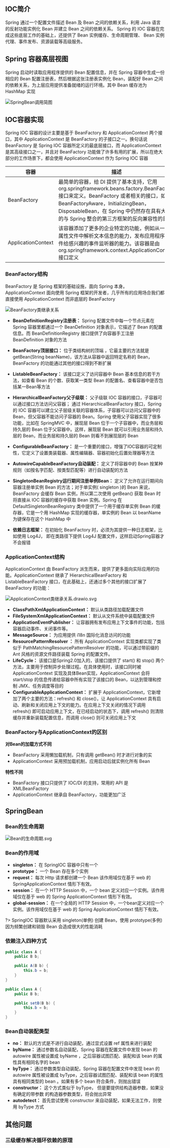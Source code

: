 ## IOC简介

Spring 通过一个配置文件描述 Bean 及 Bean 之间的依赖关系，利用 Java 语言的反射功能实例化 Bean 并建立 Bean 之间的依赖关系。 Spring 的 IOC 容器在完成这些底层工作的基础上，还提供了 Bean 实例缓存、生命周期管理、 Bean 实例代理、事件发布、资源装载等高级服务。

## Spring 容器高层视图

Spring 启动时读取应用程序提供的 Bean 配置信息，并在 Spring 容器中生成一份相应的 Bean 配置注册表，然后根据这张注册表实例化 Bean，装配好 Bean 之间的依赖关系，为上层应用提供准备就绪的运行环境。其中 Bean 缓存池为 HashMap 实现

![SpringBean调用简图](SpringIOC详解/SpringBean调用简图.drawio.svg)

## IOC容器实现

Spring IOC 容器的设计主要是基于 BeanFactory 和 ApplicationContext 两个接口，其中 ApplicationContext 是 BeanFactory 的子接口之一。换句话说 BeanFactory 是 Spring IOC 容器所定义的最底层接口，而 ApplicationContext 是其高级接口之一，并且对 BeanFactory 功能做了许多有用的扩展，所以在绝大部分的工作场景下，都会使用 ApplicationContext 作为 Spring IOC 容器

| **容器**             | 描述                                                                                                                                                                                              |
|--------------------|-------------------------------------------------------------------------------------------------------------------------------------------------------------------------------------------------|
| BeanFactory        | 最简单的容器，给 DI 提供了基本支持，它用 org.springframework.beans.factory.BeanFactory 接口来定义。BeanFactory 或者相关的接口，如 BeanFactoryAware，InitializingBean，DisposableBean，在 Spring 中仍然存在具有大量的与 Spring 整合的第三方框架的反向兼容性的目的 |
| ApplicationContext | 该容器添加了更多的企业特定的功能，例如从一个属性文件中解析文本信息的能力，发布应用程序事件给感兴趣的事件监听器的能力。该容器是由 org.springframework.context.ApplicationContext 接口定义                                                                            |

### BeanFactory结构

BeanFactory 是 Spring 框架的基础设施，面向 Spring 本身。ApplicationContext 面向使用 Spring 框架的开发者，几乎所有的应用场合我们都直接使用 ApplicationContext 而非底层的 BeanFactory

![BeanFactory类继承关系](SpringIOC详解/BeanFactory类继承关系.drawio.svg)

- **BeanDefinitionRegistry注册表：** Spring 配置文件中每一个节点元素在 Spring 容器里都通过一个 BeanDefinition 对象表示，它描述了 Bean 的配置信息。而 BeanDefinitionRegistry 接口提供了向容器手工注册 BeanDefinition 对象的方法

- **BeanFactory顶层接口：** 位于类结构树的顶端 ，它最主要的方法就是 getBean(String beanName)，该方法从容器中返回特定名称的 Bean，BeanFactory 的功能通过其他的接口得到不断扩展

- **ListableBeanFactory：** 该接口定义了访问容器中 Bean 基本信息的若干方法，如查看 Bean 的个数、获取某一类型 Bean 的配置名、查看容器中是否包括某一Bean等方法

- **HierarchicalBeanFactory父子级联：** 父子级联 IOC 容器的接口，子容器可以通过接口方法访问父容器； 通过 HierarchicalBeanFactory 接口，Spring 的 IOC 容器可以建立父子层级关联的容器体系，子容器可以访问父容器中的 Bean，但父容器不能访问子容器的 Bean。Spring 使用父子容器实现了很多功能，比如在 SpringMVC 中，展现层 Bean 位于一个子容器中，而业务层和持久层的 Bean 位于父容器中。这样，展现层 Bean 就可以引用业务层和持久层的 Bean，而业务层和持久层的 Bean 则看不到展现层的 Bean

- **ConfigurableBeanFactory：** 是一个重要的接口，增强了IOC容器的可定制性，它定义了设置类装载器、属性编辑器、容器初始化后置处理器等方法

- **AutowireCapableBeanFactory自动装配：** 定义了将容器中的 Bean 按某种规则（如按名字匹配、按类型匹配等）进行自动装配的方法

- **SingletonBeanRegistry运行期间注册单例Bean：** 定义了允许在运行期间向容器注册单实例 Bean 的方法；对于单实例( singleton )的 Bean 来说，BeanFactory 会缓存 Bean 实例，所以第二次使用 getBean() 获取 Bean 时将直接从 IOC 容器的缓存中获取 Bean 实例。Spring 在 DefaultSingletonBeanRegistry 类中提供了一个用于缓存单实例 Bean 的缓存器，它是一个用 HashMap 实现的缓存器，单实例的 Bean 以 beanName 为键保存在这个 HashMap 中

- **依赖日志框架：** 在初始化 BeanFactory 时，必须为其提供一种日志框架，比如使用 Log4J， 即在类路径下提供 Log4J 配置文件，这样启动Spring容器才不会报错

### ApplicationContext结构

ApplicationContext 由 BeanFactory 派生而来，提供了更多面向实际应用的功能。ApplicationContext 继承了 HierarchicalBeanFactory 和 ListableBeanFactory 接口，在此基础上，还通过多个其他的接口扩展了 BeanFactory 的功能：

![ApplicationContext类继承关系.drawio.svg](SpringIOC详解/ApplicationContext类继承关系.drawio.svg)

- **ClassPathXmlApplicationContext：** 默认从类路径加载配置文件
- **FileSystemXmlApplicationContext：** 默认从文件系统中装载配置文件
- **ApplicationEventPublisher：** 让容器拥有发布应用上下文事件的功能，包括容器启动事件、关闭事件等。
- **MessageSource：** 为应用提供 i18n 国际化消息访问的功能
- **ResourcePatternResolver ：** 所有 ApplicationContext 实现类都实现了类似于 PathMatchingResourcePatternResolver 的功能，可以通过带前缀的 Ant 风格的资源文件路径装载 Spring 的配置文件。
- **LifeCycle：** 该接口是Spring2.0加入的，该接口提供了 start() 和 stop() 两个方法，主要用于控制异步处理过程。在具体使用时，该接口同时被 ApplicationContext 实现及具体Bean实现，ApplicationContext 会将 start/stop 的信息传递给容器中所有实现了该接口的 Bean，以达到管理和控制 JMX、任务调度等目的
- **ConfigurableApplicationContext：** 扩展于 ApplicationContext，它新增加了两个主要的方法：refresh() 和 close()，让 ApplicationContext 具有启动、刷新和关闭应用上下文的能力。在应用上下文关闭的情况下调用 refresh() 即可启动应用上下文，在已经启动的状态下，调用 refresh() 则清除缓存并重新装载配置信息，而调用 close() 则可关闭应用上下文

### BeanFactory与ApplicationContext的区别

**对Bean的加载方式不同**

- BeanFactory 采用懒加载机制，只有调用 getBean() 时才进行对象的实
- ApplicationContext 采用预加载机制，应用启动后就实例化所有 Bean

**特性不同**

- BeanFactory 接口只提供了 IOC/DI 的支持，常用的 API 是 XMLBeanFactory
- ApplicationContext 继承自 BeanFactory，功能更加广泛

## SpringBean

### Bean的生命周期

![Bean的生命周期.svg](SpringIOC详解/Bean的生命周期.drawio.svg)

### Bean的作用域

- **singleton：** 在 SpringIOC 容器中只有一个
- **prototype：** 一个 Bean 存在多个实例
- **request：** 每次 Http 请求都创建一个 Bean 该作用域仅在基于 web 的 SpringApplicationContext 情形下有效。
- **session：** 在一个 HTTP Session 中，一个 bean 定义对应一个实例。该作用域仅在基于 web 的 Spring ApplicationContext 情形下有效。
- **global-session：** 在一个全局的 HTTP Session 中，一个bean定义对应一个实例。该作用域仅在基于 web 的 Spring ApplicationContext 情形下有效。

?> SpringIOC 容器默认采用 singleton(单例) 创建 Bean，使用 prototype(多例) 因为频繁创建和销毁 Bean 会造成很大的性能消耗

### 依赖注入四种方式

<!-- tabs:start -->
<!-- tab:构造器 -->

```java
public class A {
    public B b;

    public A(B b) {
        this.b = b;
    }
}
  ```

<!-- tab:set方法 -->

```java
public class A {
    public B b;

    public setB(B b) {
        this.b = b;
    }
}
```

<!-- tab:静态工厂 -->
<!-- tab:实例工厂 -->
<!-- tabs:end -->

### Bean自动装配类型

- **no：** 默认的方式是不进行自动装配，通过显式设置 ref 属性来进行装配
- **byName：** 通过参数名自动装配，Spring 容器在配置文件中发现 bean 的 autowire 属性被设置成 byName ，之后容器试图匹配、装配和该 bean 的属性具有相同名字的 bean
- **byType：** 通过参数类型自动装配，Spring 容器在配置文件中发现 bean 的 autowire 属性被设置成 byType，之后容器试图匹配、装配和该 bean 的属性具有相同类型的 bean 。如果有多个 bean 符合条件，则抛出错误
- **constructor：** 这个方式类似于 byType， 但是要提供给构造器参数，如果没有确定的带参数 的构造器参数类型，将会抛出异常
- **autodetect：** 首先尝试使用 constructor 来自动装配，如果无法工作，则使用 byType 方式

## 其他问题

### 三级缓存解决循环依赖的原理
